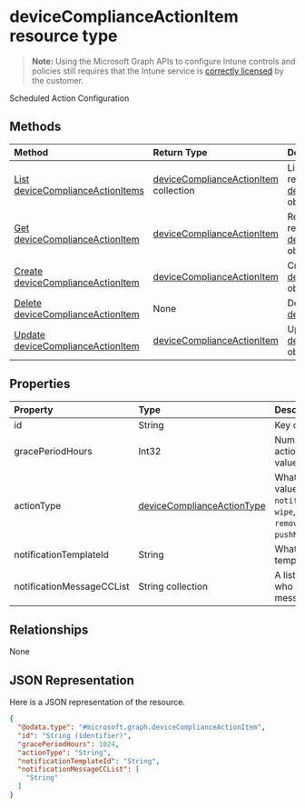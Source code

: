 ﻿# deviceComplianceActionItem resource type

> **Note:** Using the Microsoft Graph APIs to configure Intune controls and policies still requires that the Intune service is [correctly licensed](https://go.microsoft.com/fwlink/?linkid=839381) by the customer.

Scheduled Action Configuration
## Methods
|Method|Return Type|Description|
|:---|:---|:---|
|[List deviceComplianceActionItems](../api/intune_deviceconfig_devicecomplianceactionitem_list.md)|[deviceComplianceActionItem](../resources/intune_deviceconfig_devicecomplianceactionitem.md) collection|List properties and relationships of the [deviceComplianceActionItem](../resources/intune_deviceconfig_devicecomplianceactionitem.md) objects.|
|[Get deviceComplianceActionItem](../api/intune_deviceconfig_devicecomplianceactionitem_get.md)|[deviceComplianceActionItem](../resources/intune_deviceconfig_devicecomplianceactionitem.md)|Read properties and relationships of the [deviceComplianceActionItem](../resources/intune_deviceconfig_devicecomplianceactionitem.md) object.|
|[Create deviceComplianceActionItem](../api/intune_deviceconfig_devicecomplianceactionitem_create.md)|[deviceComplianceActionItem](../resources/intune_deviceconfig_devicecomplianceactionitem.md)|Create a new [deviceComplianceActionItem](../resources/intune_deviceconfig_devicecomplianceactionitem.md) object.|
|[Delete deviceComplianceActionItem](../api/intune_deviceconfig_devicecomplianceactionitem_delete.md)|None|Deletes a [deviceComplianceActionItem](../resources/intune_deviceconfig_devicecomplianceactionitem.md).|
|[Update deviceComplianceActionItem](../api/intune_deviceconfig_devicecomplianceactionitem_update.md)|[deviceComplianceActionItem](../resources/intune_deviceconfig_devicecomplianceactionitem.md)|Update the properties of a [deviceComplianceActionItem](../resources/intune_deviceconfig_devicecomplianceactionitem.md) object.|

## Properties
|Property|Type|Description|
|:---|:---|:---|
|id|String|Key of the entity.|
|gracePeriodHours|Int32|Number of hours to wait till the action will be enforced. Valid values 0 to 8760|
|actionType|[deviceComplianceActionType](../resources/intune_deviceconfig_devicecomplianceactiontype.md)|What action to take. Possible values are: `noAction`, `notification`, `block`, `retire`, `wipe`, `removeResourceAccessProfiles`, `pushNotification`.|
|notificationTemplateId|String|What notification Message template to use|
|notificationMessageCCList|String collection|A list of group IDs to speicify who to CC this notification message to.|

## Relationships
None
## JSON Representation
Here is a JSON representation of the resource.
<!-- {
  "blockType": "resource",
  "keyProperty": "id",
  "@odata.type": "microsoft.graph.deviceComplianceActionItem"
}
-->
``` json
{
  "@odata.type": "#microsoft.graph.deviceComplianceActionItem",
  "id": "String (identifier)",
  "gracePeriodHours": 1024,
  "actionType": "String",
  "notificationTemplateId": "String",
  "notificationMessageCCList": [
    "String"
  ]
}
```



